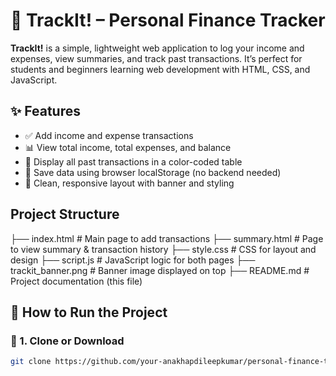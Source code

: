# 📒 TrackIt! – Personal Finance Tracker

**TrackIt!** is a simple, lightweight web application to log your income and expenses, view summaries, and track past transactions. It’s perfect for students and beginners learning web development with HTML, CSS, and JavaScript.


## ✨ Features

- ✅ Add income and expense transactions
- 📊 View total income, total expenses, and balance
- 🧾 Display all past transactions in a color-coded table
- 💾 Save data using browser localStorage (no backend needed)
- 🎨 Clean, responsive layout with banner and styling


## Project Structure

├── index.html           # Main page to add transactions
├── summary.html         # Page to view summary & transaction history
├── style.css            # CSS for layout and design
├── script.js            # JavaScript logic for both pages
├── trackit_banner.png   # Banner image displayed on top
├── README.md            # Project documentation (this file)



## 🚀 How to Run the Project

### 🧱 1. Clone or Download

```bash
git clone https://github.com/your-anakhapdileepkumar/personal-finance-tracker.git

